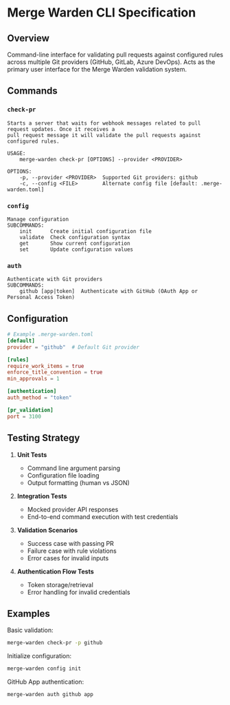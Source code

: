 # Merge Warden CLI Specification

## Overview

Command-line interface for validating pull requests against configured rules across multiple Git
providers (GitHub, GitLab, Azure DevOps). Acts as the primary user interface for the Merge Warden
validation system.

## Commands

### `check-pr`

```text
Starts a server that waits for webhook messages related to pull request updates. Once it receives a
pull request message it will validate the pull requests against configured rules.

USAGE:
    merge-warden check-pr [OPTIONS] --provider <PROVIDER>

OPTIONS:
    -p, --provider <PROVIDER>  Supported Git providers: github
    -c, --config <FILE>        Alternate config file [default: .merge-warden.toml]
```

### `config`

```text
Manage configuration
SUBCOMMANDS:
    init      Create initial configuration file
    validate  Check configuration syntax
    get       Show current configuration
    set       Update configuration values
```

### `auth`

```text
Authenticate with Git providers
SUBCOMMANDS:
    github [app|token]  Authenticate with GitHub (OAuth App or Personal Access Token)
```

## Configuration

```toml
# Example .merge-warden.toml
[default]
provider = "github"  # Default Git provider

[rules]
require_work_items = true
enforce_title_convention = true
min_approvals = 1

[authentication]
auth_method = "token"

[pr_validation]
port = 3100
```

## Testing Strategy

1. **Unit Tests**
   - Command line argument parsing
   - Configuration file loading
   - Output formatting (human vs JSON)

2. **Integration Tests**
   - Mocked provider API responses
   - End-to-end command execution with test credentials

3. **Validation Scenarios**
   - Success case with passing PR
   - Failure case with rule violations
   - Error cases for invalid inputs

4. **Authentication Flow Tests**
   - Token storage/retrieval
   - Error handling for invalid credentials

## Examples

Basic validation:

```bash
merge-warden check-pr -p github
```

Initialize configuration:

```bash
merge-warden config init
```

GitHub App authentication:

```bash
merge-warden auth github app
